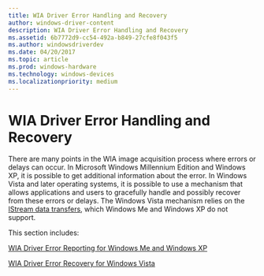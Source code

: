 ```yaml
---
title: WIA Driver Error Handling and Recovery
author: windows-driver-content
description: WIA Driver Error Handling and Recovery
ms.assetid: 6b7772d9-cc54-492a-b849-27cfe8f043f5
ms.author: windowsdriverdev
ms.date: 04/20/2017
ms.topic: article
ms.prod: windows-hardware
ms.technology: windows-devices
ms.localizationpriority: medium
---
```


# WIA Driver Error Handling and Recovery





There are many points in the WIA image acquisition process where errors or delays can occur. In Microsoft Windows Millennium Edition and Windows XP, it is possible to get additional information about the error. In Windows Vista and later operating systems, it is possible to use a mechanism that allows applications and users to gracefully handle and possibly recover from these errors or delays. The Windows Vista mechanism relies on the [IStream data transfers](istream-data-transfers.md), which Windows Me and Windows XP do not support.

This section includes:

[WIA Driver Error Reporting for Windows Me and Windows XP](wia-driver-error-reporting-for-windows-me-and-windows-xp.md)

[WIA Driver Error Recovery for Windows Vista](wia-driver-error-recovery-for-windows-vista.md)

 

 




